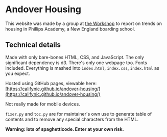 # Andover Housing

This website was made by a group at [the Workshop](https://tanginstitute.andover.edu/ourwork/school-within-a-school) to report on trends on housing in Phillips Academy, a New England boarding school.

## Technical details

Made with only bare-bones HTML, CSS, and JavaScript. The only significant dependency is d3. There's only one webpage too. Fonts included. Everything is mashed into ``index.html``, ``index.css``, ``index.html`` as you expect.

Hosted using GitHub pages, viewable here: [https://califynic.github.io/andover-housing/](https://califynic.github.io/andover-housing/)

Not really made for mobile devices.

``fixer.py`` and ``toc.py`` are for maintainer's own use to generate table of contents and to remove any special characters from the HTML.

**Warning: lots of spaghetticode. Enter at your own risk.**
